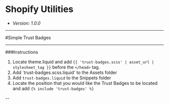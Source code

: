 # Shopify Utilities
* _Version: 1.0.0_

---

#Simple Trust Badges

---

###Instructions

1. Locate theme.liquid and add `{{ 'trust-badges.scss' | asset_url | stylesheet_tag }}` before the `</head>` tag.
2. Add `trust-badges.scss.liquid' to the Assets folder
3. Add `trust-badges.liquid` to the Snippets folder
4. Locate the position that you would like the Trust Badges to be located and add `{% include 'trust-badges' %}`

--




